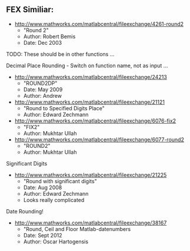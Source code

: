 

## FEX Similiar: ##

- http://www.mathworks.com/matlabcentral/fileexchange/4261-round2
  - "Round 2"
  - Author: Robert Bemis
  - Date: Dec 2003


TODO: These should be in other functions ...

Decimal Place Rounding - Switch on function name, not as input ...
- http://www.mathworks.com/matlabcentral/fileexchange/24213
  - "ROUND2DP"
  - Date: May 2009
  - Author: Andrew
- http://www.mathworks.com/matlabcentral/fileexchange/21121
  - "Round to Specified Digits Place"
  - Author: Edward Zechmann
- http://www.mathworks.com/matlabcentral/fileexchange/6076-fix2
  - "FIX2"
  - Author: Mukhtar Ullah
- http://www.mathworks.com/matlabcentral/fileexchange/6077-round2
  - "ROUND2"
  - Author: Mukhtar Ullah


Significant Digits
- http://www.mathworks.com/matlabcentral/fileexchange/21225
  - "Round with significant digits"
  - Date: Aug 2008
  - Author: Edward Zechmann
  - Looks really complicated 

Date Rounding!
- http://www.mathworks.com/matlabcentral/fileexchange/38167
  - "Round, Ceil and Floor Matlab-datenumbers
  - Date: Sept 2012
  - Author: Oscar Hartogensis

